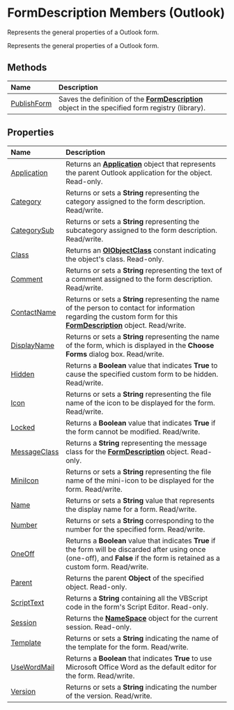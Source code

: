 
# FormDescription Members (Outlook)
Represents the general properties of a Outlook form.

Represents the general properties of a Outlook form.


## Methods



|**Name**|**Description**|
|:-----|:-----|
|[PublishForm](2040736a-4be0-90c4-0dfc-20c6ee4eb305.md)|Saves the definition of the  **[FormDescription](c88f92c4-4cac-84b3-6118-1150d42d7cff.md)** object in the specified form registry (library).|

## Properties



|**Name**|**Description**|
|:-----|:-----|
|[Application](31864948-ef77-5dbd-b925-f5c623fd20dc.md)|Returns an  **[Application](797003e7-ecd1-eccb-eaaf-32d6ddde8348.md)** object that represents the parent Outlook application for the object. Read-only.|
|[Category](a9f3839c-9610-4cc9-1e9f-57062340508d.md)|Returns or sets a  **String** representing the category assigned to the form description. Read/write.|
|[CategorySub](84bc3890-eab7-7ad4-7d7a-fe90e520412a.md)|Returns or sets a  **String** representing the subcategory assigned to the form description. Read/write.|
|[Class](2e1a20ca-3a3a-c651-cc9a-e22c2e59b581.md)|Returns an  **[OlObjectClass](33d724b3-df3c-2a7f-a80f-93b66d96f588.md)** constant indicating the object's class. Read-only.|
|[Comment](549808bf-f16a-5772-68b8-dc4ccb75e76d.md)|Returns or sets a  **String** representing the text of a comment assigned to the form description. Read/write.|
|[ContactName](86e66f49-cd7f-91ed-45a2-2fe9a237bc0d.md)|Returns or sets a  **String** representing the name of the person to contact for information regarding the custom form for this **[FormDescription](c88f92c4-4cac-84b3-6118-1150d42d7cff.md)** object. Read/write.|
|[DisplayName](2b621bd4-2d27-e15b-4c1b-c9a84328abc0.md)|Returns or sets a  **String** representing the name of the form, which is displayed in the **Choose Forms** dialog box. Read/write.|
|[Hidden](0e5a447e-4a6e-6b55-c931-e24e931de380.md)|Returns a  **Boolean** value that indicates **True** to cause the specified custom form to be hidden. Read/write.|
|[Icon](2a24d81d-70d8-f9da-08f6-66014257f3f4.md)|Returns or sets a  **String** representing the file name of the icon to be displayed for the form. Read/write.|
|[Locked](983a83c5-8c0a-ab21-0bca-834839758ddd.md)|Returns a  **Boolean** value that indicates **True** if the form cannot be modified. Read/write.|
|[MessageClass](51ab2c14-de92-b029-e5b8-2e158a626319.md)|Returns a  **String** representing the message class for the **[FormDescription](c88f92c4-4cac-84b3-6118-1150d42d7cff.md)** object. Read-only.|
|[MiniIcon](ed409d6a-c00d-35b5-97ca-2afa89dfcad1.md)|Returns or sets a  **String** representing the file name of the mini-icon to be displayed for the form. Read/write.|
|[Name](4b9e086f-bb6c-b7a1-8cc0-28e2e5c84516.md)|Returns or sets a  **String** value that represents the display name for a form. Read/write.|
|[Number](e1e4932b-1d83-0f42-be5f-f90f785cd808.md)|Returns or sets a  **String** corresponding to the number for the specified form. Read/write.|
|[OneOff](6bb466e5-0d59-d85a-5699-719160cc0ece.md)|Returns a  **Boolean** value that indicates **True** if the form will be discarded after using once (one-off), and **False** if the form is retained as a custom form. Read/write.|
|[Parent](f19fc9d4-8335-00de-85a2-2f7341e2faf6.md)|Returns the parent  **Object** of the specified object. Read-only.|
|[ScriptText](56ea4cd6-a9f0-cd0c-a378-dab6399bd1ca.md)|Returns a  **String** containing all the VBScript code in the form's Script Editor. Read-only.|
|[Session](371dc0ed-f0c6-6c16-930a-f7c5e78b3b54.md)|Returns the  **[NameSpace](f0dcaa19-07f5-5d42-a3bf-2e42b7885644.md)** object for the current session. Read-only.|
|[Template](a4069437-0b4e-c65d-bc2a-203b08d16685.md)|Returns or sets a  **String** indicating the name of the template for the form. Read/write.|
|[UseWordMail](fcc3623d-a9d3-db1e-61cf-8a7f0b5dca6c.md)|Returns a  **Boolean** that indicates **True** to use Microsoft Office Word as the default editor for the form. Read/write.|
|[Version](7a49cc6a-a511-4b59-acad-4480cc989d18.md)|Returns or sets a  **String** indicating the number of the version. Read/write.|
